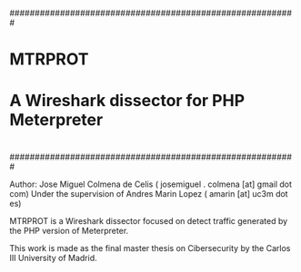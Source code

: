 #########################################################
#							#
#							#
#			MTRPROT				#
#							#
#	A Wireshark dissector for PHP Meterpreter	#
#							#
#########################################################

Author: Jose Miguel Colmena de Celis ( josemiguel . colmena [at] gmail dot com)
Under the supervision of Andres Marin Lopez ( amarin [at] uc3m dot es)


MTRPROT is a Wireshark dissector focused on detect traffic
generated by the PHP version of Meterpreter.

This work is made as the final master thesis on 
Cibersecurity by the Carlos III University of Madrid.

